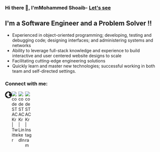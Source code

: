 ### Hi there 👋, I'm**Mohammed Shoaib**- [Let's see][website]

## I'm a Software Engineer and a Problem Solver !!

- Experienced in object-oriented programming; developing, testing and debugging code; designing interfaces; and administering systems and networks
- Ability to leverage full-stack knowledge and experience to build interactive and user centered website designs to scale
- Facilitating cutting-edge engineering solutions 
- Quickly learn and master new technologies; successful working in both team and self-directed settings.


### Connect with me:

[<img align="left" alt="codeSTACKr.com" width="22px" src="https://raw.githubusercontent.com/iconic/open-iconic/master/svg/globe.svg" />][website]
[<img align="left" alt="codeSTACKr | Twitter" width="22px" src="https://cdn.jsdelivr.net/npm/simple-icons@v3/icons/twitter.svg" />][twitter]
[<img align="left" alt="codeSTACKr | LinkedIn" width="22px" src="https://cdn.jsdelivr.net/npm/simple-icons@v3/icons/linkedin.svg" />][linkedin]
[<img align="left" alt="codeSTACKr | Instagram" width="22px" src="https://cdn.jsdelivr.net/npm/simple-icons@v3/icons/instagram.svg" />][instagram]

<br />

[website]: https://shoaib0023.github.io/portfolio/
[twitter]: https://twitter.com/Mohamme98292160
[instagram]: https://www.instagram.com/mshoaib9942/
[linkedin]: https://www.linkedin.com/in/mo-shoaib-94467a18b/
[webdevplaylist]: https://www.youtube.com/playlist?list=PLkwxH9e_vrAJ0WbEsFA9W3I1W-g_BTsbt
[jsplaylist]: https://www.youtube.com/playlist?list=PLkwxH9e_vrALRJKu7wfXby3MKeflhTu6B
[cssplaylist]: https://www.youtube.com/playlist?list=PLkwxH9e_vrALSdvZuEh6gqQdmDoDIoqz4
[reactplaylist]: https://www.youtube.com/playlist?list=PLkwxH9e_vrAK4TdffpxKY3QGyHCpxFcQ0